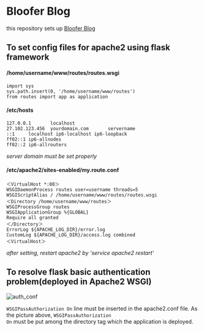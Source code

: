# Bloofer Blog  
this repository sets up [Bloofer Blog](http://jmyang.kr)  
  
</hr>
  
<h2>To set config files for apache2 using flask framework</h2>  
  
<h4>/home/username/www/routes/routes.wsgi</h4>  
  
```
import sys  
sys.path.insert(0, '/home/username/www/routes')  
from routes import app as application  
```
  
<h4>/etc/hosts</h4>  
  
```
127.0.0.1       localhost  
27.102.123.456  yourdomain.com       servername  
::1     localhost ip6-localhost ip6-loopback  
ff02::1 ip6-allnodes  
ff02::2 ip6-allrouters  
```  

*server domain must be set properly*  
  
<h4>/etc/apache2/sites-enabled/my.route.conf</h4>  
  
```
＜VirtualHost *:80＞  
WSGIDaemonProcess routes user=username threads=5  
WSGIScriptAlias / /home/username/www/routes/routes.wsgi  
＜Directory /home/username/www/routes＞  
WSGIProcessGroup routes  
WSGIApplicationGroup %{GLOBAL}  
Require all granted  
＜/Directory＞  
ErrorLog ${APACHE_LOG_DIR}/error.log  
CustomLog ${APACHE_LOG_DIR}/access.log combined  
＜VirtualHost＞   
```  
  
*after setting, restart apache2 by 'service apache2 restart'*  
  
</hr>  
  
<h2>To resolve flask basic authentication problem(deployed in Apache2 WSGI)</h2>  
  
![auth_conf](https://jmyang.kr/static/img/auth_conf.jpg)
  
<code>WSGIPassAuthorization On</code> line must be inserted in the apache2.conf file. As the picture above, <code>WSGIPassAuthorization On</code> must be put among the directory tag which the application is deployed.
